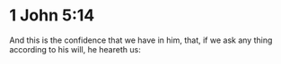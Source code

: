 # 1 John 5:14

And this is the confidence that we have in him, that, if we ask any thing according to his will, he heareth us: